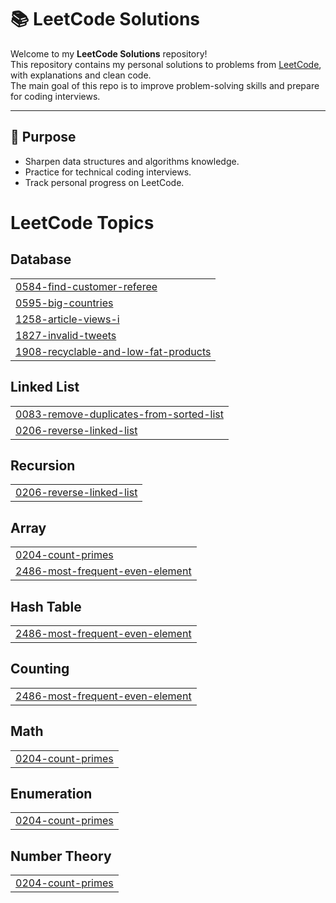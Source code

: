 # 📚 LeetCode Solutions

Welcome to my **LeetCode Solutions** repository!  
This repository contains my personal solutions to problems from [LeetCode](https://leetcode.com/), with explanations and clean code.  
The main goal of this repo is to improve problem-solving skills and prepare for coding interviews.

---

## 🚀 Purpose
- Sharpen data structures and algorithms knowledge.
- Practice for technical coding interviews.
- Track personal progress on LeetCode.

<!---LeetCode Topics Start-->
# LeetCode Topics
## Database
|  |
| ------- |
| [0584-find-customer-referee](https://github.com/elangovanshadow/Leetcode_solutions/tree/master/0584-find-customer-referee) |
| [0595-big-countries](https://github.com/elangovanshadow/Leetcode_solutions/tree/master/0595-big-countries) |
| [1258-article-views-i](https://github.com/elangovanshadow/Leetcode_solutions/tree/master/1258-article-views-i) |
| [1827-invalid-tweets](https://github.com/elangovanshadow/Leetcode_solutions/tree/master/1827-invalid-tweets) |
| [1908-recyclable-and-low-fat-products](https://github.com/elangovanshadow/Leetcode_solutions/tree/master/1908-recyclable-and-low-fat-products) |
## Linked List
|  |
| ------- |
| [0083-remove-duplicates-from-sorted-list](https://github.com/elangovanshadow/Leetcode_solutions/tree/master/0083-remove-duplicates-from-sorted-list) |
| [0206-reverse-linked-list](https://github.com/elangovanshadow/Leetcode_solutions/tree/master/0206-reverse-linked-list) |
## Recursion
|  |
| ------- |
| [0206-reverse-linked-list](https://github.com/elangovanshadow/Leetcode_solutions/tree/master/0206-reverse-linked-list) |
## Array
|  |
| ------- |
| [0204-count-primes](https://github.com/elangovanshadow/Leetcode_solutions/tree/master/0204-count-primes) |
| [2486-most-frequent-even-element](https://github.com/elangovanshadow/Leetcode_solutions/tree/master/2486-most-frequent-even-element) |
## Hash Table
|  |
| ------- |
| [2486-most-frequent-even-element](https://github.com/elangovanshadow/Leetcode_solutions/tree/master/2486-most-frequent-even-element) |
## Counting
|  |
| ------- |
| [2486-most-frequent-even-element](https://github.com/elangovanshadow/Leetcode_solutions/tree/master/2486-most-frequent-even-element) |
## Math
|  |
| ------- |
| [0204-count-primes](https://github.com/elangovanshadow/Leetcode_solutions/tree/master/0204-count-primes) |
## Enumeration
|  |
| ------- |
| [0204-count-primes](https://github.com/elangovanshadow/Leetcode_solutions/tree/master/0204-count-primes) |
## Number Theory
|  |
| ------- |
| [0204-count-primes](https://github.com/elangovanshadow/Leetcode_solutions/tree/master/0204-count-primes) |
<!---LeetCode Topics End-->
